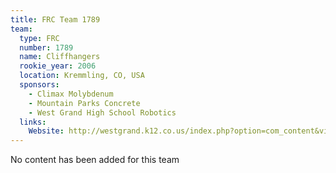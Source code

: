 ```yaml
---
title: FRC Team 1789
team:
  type: FRC
  number: 1789
  name: Cliffhangers
  rookie_year: 2006
  location: Kremmling, CO, USA
  sponsors:
    - Climax Molybdenum
    - Mountain Parks Concrete
    - West Grand High School Robotics
  links:
    Website: http://westgrand.k12.co.us/index.php?option=com_content&view=article&id=275&Itemid=53
---
```

No content has been added for this team